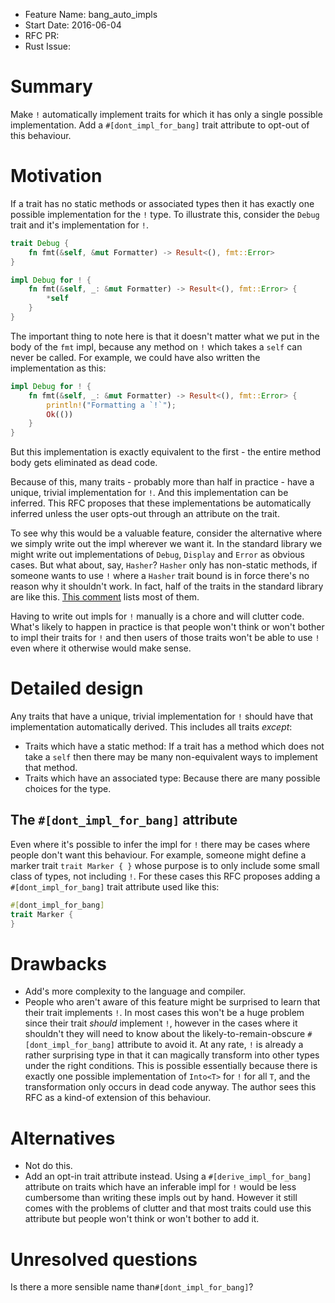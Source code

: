 - Feature Name: bang_auto_impls
- Start Date: 2016-06-04
- RFC PR:
- Rust Issue:

# Summary
[summary]: #summary

Make `!` automatically implement traits for which it has only a single possible
implementation. Add a `#[dont_impl_for_bang]` trait attribute to opt-out of
this behaviour.

# Motivation
[motivation]: #motivation

If a trait has no static methods or associated types then it has exactly one
possible implementation for the `!` type. To illustrate this, consider the
`Debug` trait and it's implementation for `!`.

```rust
trait Debug {
    fn fmt(&self, &mut Formatter) -> Result<(), fmt::Error>
}

impl Debug for ! {
    fn fmt(&self, _: &mut Formatter) -> Result<(), fmt::Error> {
        *self
    }
}
```

The important thing to note here is that it doesn't matter what we put in the
body of the `fmt` impl, because any method on `!` which takes a `self` can
never be called. For example, we could have also written the implementation as
this:

```rust
impl Debug for ! {
    fn fmt(&self, _: &mut Formatter) -> Result<(), fmt::Error> {
        println!("Formatting a `!`");
        Ok(())
    }
}
```

But this implementation is exactly equivalent to the first - the entire method
body gets eliminated as dead code.

Because of this, many traits - probably more than half in practice - have a
unique, trivial implementation for `!`. And this implementation can be
inferred. This RFC proposes that these implementations be automatically
inferred unless the user opts-out through an attribute on the trait.

To see why this would be a valuable feature, consider the alternative where we
simply write out the impl wherever we want it. In the standard library we
might write out implementations of `Debug`, `Display` and `Error` as obvious
cases. But what about, say, `Hasher`? `Hasher` only has non-static methods, if
someone wants to use `!` where a `Hasher` trait bound is in force there's no
reason why it shouldn't work. In fact, half of the traits in the standard
library are like this. [This comment](https://github.com/rust-lang/rfcs/pull/1216#issuecomment-212265320)
lists most of them.

Having to write out impls for `!` manually is a chore and will clutter code.
What's likely to happen in practice is that people won't think or won't bother
to impl their traits for `!` and then users of those traits won't be able to
use `!` even where it otherwise would make sense.

# Detailed design
[design]: #detailed-design

Any traits that have a unique, trivial implementation for `!` should have that
implementation automatically derived. This includes all traits *except*:

* Traits which have a static method:
  If a trait has a method which does not take a `self` then there may be many
  non-equivalent ways to implement that method.
* Traits which have an associated type:
  Because there are many possible choices for the type.

## The `#[dont_impl_for_bang]` attribute

Even where it's possible to infer the impl for `!` there may be cases where
people don't want this behaviour. For example, someone might define a marker
trait `trait Marker { }` whose purpose is to only include some small class of
types, not including `!`. For these cases this RFC proposes adding a
`#[dont_impl_for_bang]` trait attribute used like this:

```rust
#[dont_impl_for_bang]
trait Marker {
}
```

# Drawbacks
[drawbacks]: #drawbacks

* Add's more complexity to the language and compiler.
* People who aren't aware of this feature might be surprised to learn that their
  trait implements `!`. In most cases this won't be a huge problem since their
  trait *should* implement `!`, however in the cases where it shouldn't they
  will need to know about the likely-to-remain-obscure `#[dont_impl_for_bang]`
  attribute to avoid it. At any rate, `!` is already a rather surprising type in
  that it can magically transform into other types under the right conditions.
  This is possible essentially because there is exactly one possible
  implementation of `Into<T>` for `!` for all `T`, and the transformation only
  occurs in dead code anyway. The author sees this RFC as a kind-of extension
  of this behaviour.

# Alternatives
[alternatives]: #alternatives

* Not do this.
* Add an opt-in trait attribute instead.
  Using a `#[derive_impl_for_bang]` attribute on traits which have an
  inferable impl for `!` would be less cumbersome than writing these impls out
  by hand. However it still comes with the problems of clutter and that most
  traits could use this attribute but people won't think or won't bother to add
  it.

# Unresolved questions
[unresolved]: #unresolved-questions

Is there a more sensible name than`#[dont_impl_for_bang]`?

